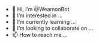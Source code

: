 - 👋 Hi, I’m @WeamooBot
- 👀 I’m interested in ...
- 🌱 I’m currently learning ...
- 💞️ I’m looking to collaborate on ...
- 📫 How to reach me ...

<!---
WeamooBot/WeamooBot is a ✨ special ✨ repository because its `README.md` (this file) appears on your GitHub profile.
You can click the Preview link to take a look at your changes.
--->

